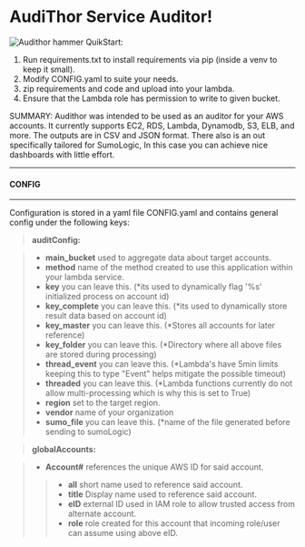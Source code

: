 AudiThor Service Auditor!
=========================

![Audithor hammer](AudiThor/img/hammer.png)
QuikStart:

 1. Run requirements.txt to install requirements via pip (inside a venv to keep it small).
 2. Modify CONFIG.yaml to suite your needs.
 3. zip requirements and code and upload into your lambda.
 4. Ensure that the Lambda role has permission to write to given bucket. 

SUMMARY:
Audithor was intended to be used as an auditor for your AWS accounts. It currently supports EC2, RDS, Lambda, Dynamodb, S3, ELB, and more.  The outputs are in CSV and JSON  format.  There also is an out specifically tailored for SumoLogic, In this case you can achieve nice dashboards with little effort.

----------


#### <i class="icon-file"></i>CONFIG
-------------

Configuration is stored in a yaml file CONFIG.yaml and contains general config under  the following keys:

> **auditConfig:**

> - **main_bucket** used to aggregate data about target accounts.
> -  **method**  name of the method created to use this application within your lambda service.
> - **key** you can leave this. (*its used to dynamically flag '%s' initialized process on account id)
> - **key_complete** you can leave this. (*its used to dynamically store result data based on account id)
> - **key_master** you can leave this. (*Stores all accounts for later reference)
> - **key_folder** you can leave this. (*Directory where all above files are stored during processing)
> - **thread_event** you can leave this. (*Lambda's have 5min limits keeping this to type "Event" helps mitigate the possible timeout)
> - **threaded** you can leave this. (*Lambda functions currently do not allow multi-processing which is why this is set to True)
> - **region** set to the target region.
> - **vendor** name of your organization
> - **sumo_file** you can leave this. (*name of the file generated before sending to sumoLogic)


> **globalAccounts:**

> - **Account#** references the unique AWS ID for said account.
>> -  **all**  short name used to reference said account.
>> - **title** Display name used to reference said account.
>> - **eID** external ID used in IAM role to allow trusted access from alternate account.
>> - **role** role created for this account that incoming role/user can assume using above eID.



